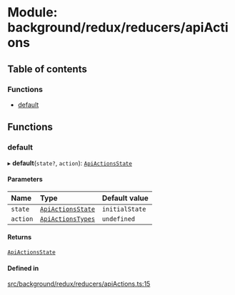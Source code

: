 # Module: background/redux/reducers/apiActions

## Table of contents

### Functions

- [default](../wiki/background.redux.reducers.apiActions#default)

## Functions

### default

▸ **default**(`state?`, `action`): [`ApiActionsState`](../wiki/background.redux.actions.apiActionsTypes.ApiActionsState)

#### Parameters

| Name | Type | Default value |
| :------ | :------ | :------ |
| `state` | [`ApiActionsState`](../wiki/background.redux.actions.apiActionsTypes.ApiActionsState) | `initialState` |
| `action` | [`ApiActionsTypes`](../wiki/background.redux.actions.apiActionsTypes#apiactionstypes) | `undefined` |

#### Returns

[`ApiActionsState`](../wiki/background.redux.actions.apiActionsTypes.ApiActionsState)

#### Defined in

[src/background/redux/reducers/apiActions.ts:15](https://github.com/ExperimentsByFileFighter/WebApp-PoC-technical-Documentation/blob/5171d3e/src/background/redux/reducers/apiActions.ts#L15)
